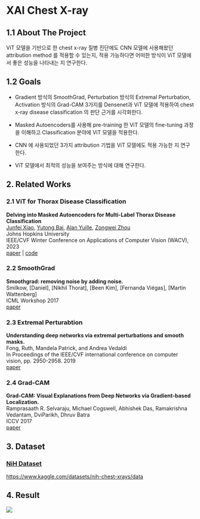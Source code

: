 # **XAI Chest X-ray**

## 1.1 About The Project
ViT 모델을 기반으로 한 chest x-ray 질병 진단에도 CNN 모델에 사용해왔던 attribution method 를 적용할 수 있는지, 적용 가능하다면 어떠한 방식이 ViT 모델에서 좋은 성능을 나타내는 지 연구한다.

## 1.2 Goals
+ Gradient 방식의 SmoothGrad, Perturbation 방식의 Extremal Perturbation, Activation 방식의 Grad-CAM 3가지를 Densenet과 ViT 모델에 적용하여 chest x-ray disease classification 의 판단 근거를 시각화한다.

+ Masked Autoencoders를 사용해 pre-training 한 ViT 모델의 fine-tuning 과정을 이해하고 Classification 분야에 ViT 모델을 적용한다.

+ CNN 에 사용되었던 3가지 attribution 기법을 ViT 모델에도 적용 가능한 지 연구한다.

+ ViT 모델에서 최적의 성능을 보여주는 방식에 대해 연구한다.

## 2. Related Works
### 2.1 ViT for Thorax Disease Classification
<b>Delving into Masked Autoencoders for Multi-Label Thorax Disease Classification</b> <br/>
[Junfei Xiao](https://lambert-x.github.io/), [Yutong Bai](https://scholar.google.com/citations?user=N1-l4GsAAAAJ&hl=en), [Alan Yuille](https://scholar.google.com/citations?user=FJ-huxgAAAAJ&hl=en&oi=ao), [Zongwei Zhou](https://www.zongweiz.com/) <br/>
Johns Hopkins University <br/>
IEEE/CVF Winter Conference on Applications of Computer Vision (WACV), 2023 <br/>
[paper](https://arxiv.org/abs/2210.12843) | [code](https://github.com/lambert-x/medical_mae)

### 2.2 SmoothGrad
<b>Smoothgrad: removing noise by adding noise.</b> <br/>
Smilkow, [Daniel], [Nikhil Thorat], [Been Kim], [Fernanda Viégas], [Martin Wattenberg]<br/>
ICML Workshop 2017<br/>
[paper](https://arxiv.org/abs/1706.03825)

### 2.3 Extremal Perturabtion
<b>Understanding deep networks via extremal perturbations and smooth masks.</b> <br/>
Fong, Ruth, Mandela Patrick, and Andrea Vedaldi<br/>
In Proceedings of the IEEE/CVF international conference on computer vision, pp. 2950-2958. 2019<br/>
[paper](https://arxiv.org/abs/1910.08485)

### 2.4 Grad-CAM
<b>Grad-CAM: Visual Explanations from Deep Networks via Gradient-based Localization.</b><br/>
Ramprasaath R. Selvaraju, Michael Cogswell, Abhishek Das, Ramakrishna Vedantam, DviParikh, Dhruv Batra<br/>
ICCV 2017<br/>
[paper](https://arxiv.org/abs/1610.02391)

## 3. Dataset
<a href="[url](https://www.kaggle.com/datasets/nih-chest-xrays/data)" > <h3>NiH Dataset </h3> </a>
https://www.kaggle.com/datasets/nih-chest-xrays/data

## 4. Result
<img src="https://github.com/qngkrtjd/XAI_Chest_X-ray/assets/98075749/63ea11bb-8e50-4821-b19c-2213b9ccdb44">
  
  
